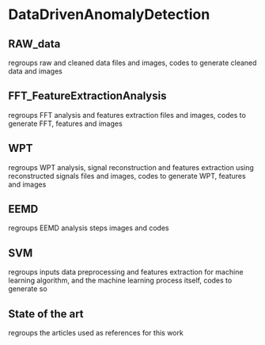 # DataDrivenAnomalyDetection

## RAW_data 
regroups raw and cleaned data files and images, codes to generate cleaned data and images

## FFT_FeatureExtractionAnalysis 
regroups FFT analysis and features extraction files and images, codes to generate FFT, features and images

## WPT
regroups WPT analysis, signal reconstruction and features extraction using reconstructed signals files and images, codes to generate WPT, features and images

## EEMD
regroups EEMD analysis steps images and codes 

## SVM
regroups inputs data preprocessing and features extraction for machine learning algorithm, and the machine learning process itself, codes to generate so

## State of the art
regroups the articles used as references for this work
